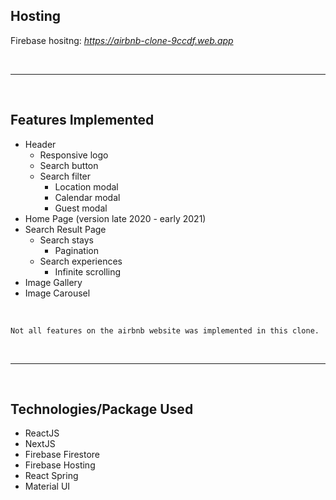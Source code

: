 ## **Hosting**

Firebase hositng: *https://airbnb-clone-9ccdf.web.app*

<br>
<hr>
<br>

## **Features Implemented**

* Header
    * Responsive logo
    * Search button
    * Search filter
        * Location modal
        * Calendar modal
        * Guest modal
* Home Page (version late 2020 - early 2021)
* Search Result Page
    * Search stays
        * Pagination
    * Search experiences
        * Infinite scrolling
* Image Gallery
* Image Carousel

<br>

`Not all features on the airbnb website was implemented in this clone.`

<br>
<hr>
<br>

## **Technologies/Package Used**

* ReactJS
* NextJS
* Firebase Firestore
* Firebase Hosting
* React Spring
* Material UI